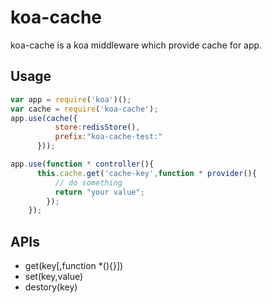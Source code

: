 # koa-cache

koa-cache is a koa middleware which provide cache for app.

## Usage 

``` JavaScript
var app = require('koa')();
var cache = require('koa-cache');
app.use(cache({
          store:redisStore(),
          prefix:"koa-cache-test:"
      }));

app.use(function * controller(){
      this.cache.get('cache-key',function * provider(){
          // do something
          return "your value";
        });
    });
```

## APIs

  * get(key[,function *(){}])
  * set(key,value)
  * destory(key)
